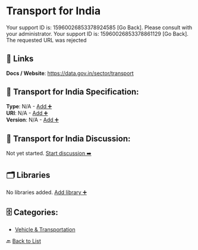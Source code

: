 # Transport for India

Your support ID is: 15960026853378924585 [Go Back]. Please consult with your administrator. Your support ID is: 15960026853378861129 [Go Back]. The requested URL was rejected

##  🔗 Links
**Docs / Website**: https://data.gov.in/sector/transport

## 🧬 Transport for India Specification:
**Type**: N/A - [Add ➕](https://github.com/apis-list/apis-list/edit/main/apis.yaml#L19953)  
**URI**: N/A - [Add ➕](https://github.com/apis-list/apis-list/edit/main/apis.yaml#L19953)  
**Version**: N/A - [Add ➕](https://github.com/apis-list/apis-list/edit/main/apis.yaml#L19953)

## 💬 Transport for India Discussion:
Not yet started. [Start discussion ➡️](https://github.com/apis-list/apis-list/discussions/new)

## 🗂️ Libraries

No libraries added. [Add library ➕](https://github.com/apis-list/apis-list/edit/main/apis.yaml#L19953)    


## 🗄️ Categories:
- [Vehicle & Transportation](https://github.com/apis-list/apis-list#vehicle--transportation-)

🔙  [Back to List](https://github.com/apis-list/apis-list)
